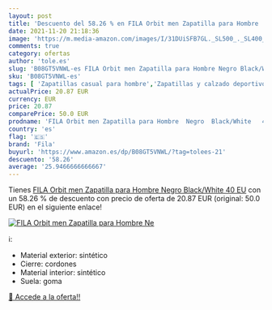 ```yaml
---
layout: post
title: 'Descuento del 58.26 % en FILA Orbit men Zapatilla para Hombre  Ne'
date: 2021-11-20 21:18:36
image: 'https://m.media-amazon.com/images/I/31DUiSFB7GL._SL500_._SL400_.jpg'
comments: true
category: ofertas
author: 'tole.es'
slug: 'B08GT5VNWL-es FILA Orbit men Zapatilla para Hombre Negro Black/White 40 EU'
sku: 'B08GT5VNWL-es'
tags: [ 'Zapatillas casual para hombre','Zapatillas y calzado deportivo para hombre','Zapatos','Zapatos para hombre','Zapatos y complementos','fila','zapatilla', ]
actualPrice: 20.87 EUR
currency: EUR
price: 20.87
comparePrice: 50.0 EUR
prodname: 'FILA Orbit men Zapatilla para Hombre  Negro  Black/White   40 EU'
country: 'es'
flag: '🇪🇸'
brand: 'Fila'
buyurl: 'https://www.amazon.es/dp/B08GT5VNWL/?tag=tolees-21'
descuento: '58.26'
average: '25.9466666666667'
---
```


Tienes [FILA Orbit men Zapatilla para Hombre  Negro  Black/White   40 EU](https://www.amazon.es/dp/B08GT5VNWL/?tag=tolees-21) con un 58.26 % de descuento con precio de oferta de 20.87 EUR (original: 50.0 EUR) en el siguiente enlace!

[![FILA Orbit men Zapatilla para Hombre  Ne](https://m.media-amazon.com/images/I/31DUiSFB7GL._SL500_._SL400_.jpg)](https://www.amazon.es/dp/B08GT5VNWL/?tag=tolees-21)

ℹ️:

- Material exterior: sintético
- Cierre: cordones
- Material interior: sintético
- Suela: goma

[🛒 Accede a la oferta!!](https://www.amazon.es/dp/B08GT5VNWL/?tag=tolees-21)
